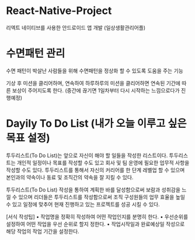 # React-Native-Project

리엑트 네이티브를 사용한 안드로이드 앱 개발 (일상생활관리어플)





# 수면패턴 관리

수면 패턴이 박살난 사람들을 위해 수면패턴을 정상화 할 수 있도록 도움을 주는 기능

기상 후 미션을 클리어하며, 연속하여 하루하루의 미션을 클리어하면 연속된 기간에 따른 보상이 주어지도록 한다.
(중간에 끊기면 1일차부터 다시 시작하는 느낌으로다가 진행예정)



# Dayily To Do List (내가 오늘 이루고 싶은 목표 설정)

투두리스트(To Do List)는 앞으로 자신이 해야 할 일들을 작성한 리스트이다. 투두리스트는 개인적 일정이나 목표를 작성할 수도 있고 회사 및 팀 운영에 필요한 업무적 사항을 작성할 수도 있다. 투두리스트를 통해서 자신의 커리어를 한 단계 레벨업 할 수 있으며 본인과의 약속이나 동료 및 조직간의 약속을 잘 지킬 수 있다.

투두리스트(To Do List) 작성을 통하여 계획한 바를 달성함으로써 보람과 성취감을 느낄 수 있으며 리더들은 투두리스트를 작성함으로써 조직 구성원들의 업무 효율을 높일 수 있고 일정에 맞추어 현재 진행하고 있는 프로젝트를 성공 시킬 수 있다.

[서식 작성팁]
• 작업명을 정확히 작성하여 어떤 작업인지를 분명히 한다.
• 우선순위를 설정하여 어떤 작업을 우선 순위로 할지 정한다.
• 작업시작일과 완료예상일 작성으로 해당 작업의 작업 기간을 설정한다.
